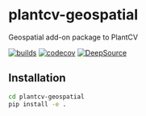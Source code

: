 # plantcv-geospatial
Geospatial add-on package to PlantCV

[![builds](https://github.com/danforthcenter/plantcv-geospatial/actions/workflows/continuous-integration.yml/badge.svg?branch=main)](https://github.com/danforthcenter/plantcv-geospatial/actions/workflows/continuous-integration.yml)
[![codecov](https://codecov.io/gh/danforthcenter/plantcv-geospatial/graph/badge.svg?token=M9TBGYVXJ9)](https://codecov.io/gh/danforthcenter/plantcv-geospatial)
[![DeepSource](https://app.deepsource.com/gh/danforthcenter/plantcv-geospatial.svg/?label=active+issues&show_trend=true&token=4ueUDDsEmz3YIs1UPNFPdk4r)](https://app.deepsource.com/gh/danforthcenter/plantcv-geospatial/)

## Installation

```bash
cd plantcv-geospatial
pip install -e .
```
